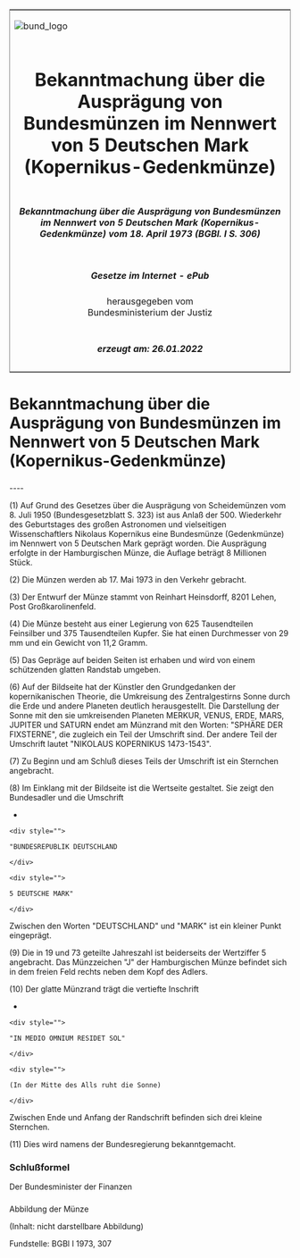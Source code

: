 <span id="DECKBLATT.html"></span>

<table border="0" frame="border" width="100%">

<tr valign="top">

<td align="left">

![bund\_logo](BfJ_2021_Web_de_de.gif)

</td>

<td align="right">

 

</td>

</tr>

<tr align="center" valign="middle">

<td colspan="2">

# Bekanntmachung über die Ausprägung von Bundesmünzen im Nennwert von 5 Deutschen Mark (Kopernikus-Gedenkmünze)

</td>

</tr>

<tr align="center" valign="middle">

<td colspan="2">

##### Bekanntmachung über die Ausprägung von Bundesmünzen im Nennwert von 5 Deutschen Mark (Kopernikus-Gedenkmünze) vom 18. April 1973 (BGBl. I S. 306)

</td>

</tr>

<tr align="center" valign="middle">

<td colspan="2">

  
  

##### Gesetze im Internet - ePub  
  
herausgegeben vom  
Bundesministerium der Justiz

</td>

</tr>

<tr align="center" valign="bottom">

<td colspan="2">

  
  

##### erzeugt am: 26.01.2022

</td>

</tr>

</table>

<span id="BJNR003060973.html"></span>

# Bekanntmachung über die Ausprägung von Bundesmünzen im Nennwert von 5 Deutschen Mark (Kopernikus-Gedenkmünze)

<span id="BJNR003060973BJNE000100307.html"></span>

###   
\----

<div>

<div class="jnhtml">

<div>

<div class="jurAbsatz">

(1) Auf Grund des Gesetzes über die Ausprägung von Scheidemünzen vom 8.
Juli 1950 (Bundesgesetzblatt S. 323) ist aus Anlaß der 500. Wiederkehr
des Geburtstages des großen Astronomen und vielseitigen Wissenschaftlers
Nikolaus Kopernikus eine Bundesmünze (Gedenkmünze) im Nennwert von 5
Deutschen Mark geprägt worden. Die Ausprägung erfolgte in der
Hamburgischen Münze, die Auflage beträgt 8 Millionen Stück.

</div>

<div class="jurAbsatz">

(2) Die Münzen werden ab 17. Mai 1973 in den Verkehr gebracht.

</div>

<div class="jurAbsatz">

(3) Der Entwurf der Münze stammt von Reinhart Heinsdorff, 8201 Lehen,
Post Großkarolinenfeld.

</div>

<div class="jurAbsatz">

(4) Die Münze besteht aus einer Legierung von 625 Tausendteilen
Feinsilber und 375 Tausendteilen Kupfer. Sie hat einen Durchmesser von
29 mm und ein Gewicht von 11,2 Gramm.

</div>

<div class="jurAbsatz">

(5) Das Gepräge auf beiden Seiten ist erhaben und wird von einem
schützenden glatten Randstab umgeben.

</div>

<div class="jurAbsatz">

(6) Auf der Bildseite hat der Künstler den Grundgedanken der
kopernikanischen Theorie, die Umkreisung des Zentralgestirns Sonne durch
die Erde und andere Planeten deutlich herausgestellt. Die Darstellung
der Sonne mit den sie umkreisenden Planeten MERKUR, VENUS, ERDE, MARS,
JUPITER und SATURN endet am Münzrand mit den Worten: "SPHÄRE DER
FIXSTERNE", die zugleich ein Teil der Umschrift sind. Der andere Teil
der Umschrift lautet "NIKOLAUS KOPERNIKUS 1473-1543".

</div>

<div class="jurAbsatz">

(7) Zu Beginn und am Schluß dieses Teils der Umschrift ist ein Sternchen
angebracht.

</div>

<div class="jurAbsatz">

(8) Im Einklang mit der Bildseite ist die Wertseite gestaltet. Sie zeigt
den Bundesadler und die Umschrift

  - 
    
    <div style="">
    
    "BUNDESREPUBLIK DEUTSCHLAND
    
    </div>
    
    <div style="">
    
    5 DEUTSCHE MARK"
    
    </div>

Zwischen den Worten "DEUTSCHLAND" und "MARK" ist ein kleiner Punkt
eingeprägt.

</div>

<div class="jurAbsatz">

(9) Die in 19 und 73 geteilte Jahreszahl ist beiderseits der Wertziffer
5 angebracht. Das Münzzeichen "J" der Hamburgischen Münze befindet sich
in dem freien Feld rechts neben dem Kopf des Adlers.

</div>

<div class="jurAbsatz">

(10) Der glatte Münzrand trägt die vertiefte Inschrift

  - 
    
    <div style="">
    
    "IN MEDIO OMNIUM RESIDET SOL"
    
    </div>
    
    <div style="">
    
    (In der Mitte des Alls ruht die Sonne)
    
    </div>

Zwischen Ende und Anfang der Randschrift befinden sich drei kleine
Sternchen.

</div>

<div class="jurAbsatz">

(11) Dies wird namens der Bundesregierung bekanntgemacht.

</div>

</div>

</div>

</div>

<span id="BJNR003060973BJNE000200307.html"></span>

### Schlußformel  

<div>

<div class="jnhtml">

<div>

<div class="jurAbsatz">

<span class="SP">Der Bundesminister der Finanzen</span>

</div>

</div>

</div>

</div>

<span id="BJNR003060973BJNE000300307.html"></span>

###   
Abbildung der Münze

<div>

<div class="jnhtml">

<div>

<div class="jurAbsatz">

(Inhalt: nicht darstellbare Abbildung)  

<div class="kommentar_Fundstelle">

Fundstelle: BGBl I 1973, 307

</div>

</div>

</div>

</div>

</div>
